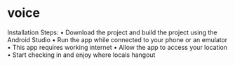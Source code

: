 # voice
Installation Steps:
•	Download the project and build the project using the Android Studio
•	Run the app while connected to your phone or an emulator
•	This app requires working internet
•	Allow the app to access your location
•	Start checking in and enjoy where locals hangout
